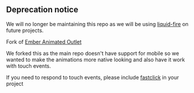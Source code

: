 
## Deprecation notice

We will no longer be maintaining this repo as we will be using [liquid-fire](https://github.com/ef4/liquid-fire) on future projects. 

Fork of [Ember Animated Outlet](https://travis-ci.org/billysbilling/ember-animated-outlet)

We forked this as the main repo doesn't have support for mobile so we wanted to
make the animations more native looking and also have it work with touch events.

If you need to respond to touch events, please include
[fastclick](https://github.com/ftlabs/fastclick) in your project


